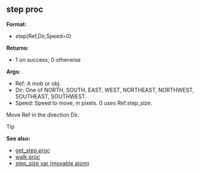 ## step proc

**Format:**
+   step(Ref,Dir,Speed=0)

**Returns:**
+   1 on success; 0 otherwise

**Args:**
+   Ref: A mob or obj.
+   Dir: One of NORTH, SOUTH, EAST, WEST, NORTHEAST, NORTHWEST,
    SOUTHEAST, SOUTHWEST.
+   Speed: Speed to move, in pixels. 0 uses Ref.step_size.


Move Ref in the direction Dir.

> [!TIP] 
> **See also:**
> +   [get_step proc](/ref/proc/get_step.md) 
> +   [walk proc](/ref/proc/walk.md) 
> +   [step_size var (movable atom)](/ref/atom/movable/var/step_size.md) 
